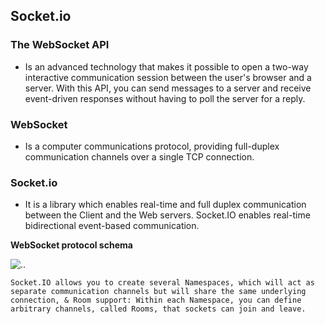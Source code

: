 ## Socket.io

### The WebSocket API 
- Is an advanced technology that makes it possible to open a two-way interactive communication session between the user's browser and a server. With this API, you can send messages to a server and receive event-driven responses without having to poll the server for a reply.

### WebSocket
- Is a computer communications protocol, providing full-duplex communication channels over a single TCP connection.

### Socket.io
- It is a library which enables real-time and full duplex communication between the Client and the Web servers.
Socket.IO enables real-time bidirectional event-based communication.

**WebSocket protocol schema**

![..](https://cdn.educba.com/academy/wp-content/uploads/2018/11/WebSocket-protocol-schema.png)

`Socket.IO allows you to create several Namespaces, which will act as separate communication channels but will share the same underlying connection, & Room support: Within each Namespace, you can define arbitrary channels, called Rooms, that sockets can join and leave.`
